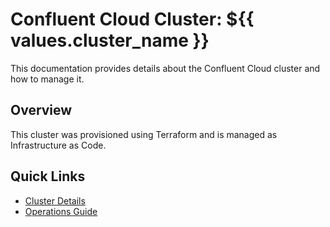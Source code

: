 # Confluent Cloud Cluster: ${{ values.cluster_name }}

This documentation provides details about the Confluent Cloud cluster and how to manage it.

## Overview

This cluster was provisioned using Terraform and is managed as Infrastructure as Code.

## Quick Links

- [Cluster Details](cluster-details.md)
- [Operations Guide](operations.md) 